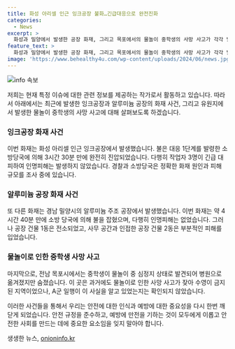 ```yaml
---
title: 화성 아리셀 인근 잉크공장 불화…긴급대응으로 완전진화
categories:
  - News
excerpt: >
  화성과 밀양에서 발생한 공장 화재, 그리고 목포에서의 물놀이 중학생의 사망 사고가 각각 발생했습니다. 화성의 잉크공장과 밀양의 알루미늄 주조 공장에서는 대응 1단계를 발령하며 불을 진화시키며 큰 피해는 없었지만, 사람들의 안전 문제에 대한 우려가 커졌습니다. 또한 목포에서의 물놀이 사고 역시 이유를 규명하는 중요성이 부각되었습니다. 사람들의 안전 문제와 관련된 사건에 대한 조사와 예방책에 대한 관심이 높아지고 있습니다. #공장화재 #물놀이 #사고조사
feature_text: >
  화성과 밀양에서 발생한 공장 화재, 그리고 목포에서의 물놀이 중학생의 사망 사고가 각각 발생했습니다. 화성의 잉크공장과 밀양의 알루미늄 주조 공장에서는 대응 1단계를 발령하며 불을 진화시키며 큰 피해는 없었지만, 사람들의 안전 문제에 대한 우려가 커졌습니다. 또한 목포에서의 물놀이 사고 역시 이유를 규명하는 중요성이 부각되었습니다. 사람들의 안전 문제와 관련된 사건에 대한 조사와 예방책에 대한 관심이 높아지고 있습니다. #공장화재 #물놀이 #사고조사
image: 'https://www.behealthy4u.com/wp-content/uploads/2024/06/news.jpg'
---
```


<p><img src="https://www.behealthy4u.com/wp-content/uploads/2024/06/news.jpg" alt="info 속보" /></p>

<p>저희는 현재 특정 이슈에 대한 관련 정보를 제공하는 작가로서 활동하고 있습니다. 따라서 아래에서는 최근에 발생한 잉크공장과 알루미늄 공장의 화재 사건, 그리고 유원지에서 발생한 물놀이 중학생의 사망 사고에 대해 살펴보도록 하겠습니다.</p>

<h3>잉크공장 화재 사건</h3>

<p>이번 화재는 화성 아리셀 인근 잉크공장에서 발생했습니다. 불은 대응 1단계를 발령한 소방당국에 의해 3시간 30분 만에 완전히 진압되었습니다. 다행히 작업자 3명이 긴급 대피하여 인명피해는 발생하지 않았습니다. 경찰과 소방당국은 정확한 화재 원인과 피해 규모를 조사 중에 있습니다.</p>

<h3>알루미늄 공장 화재 사건</h3>

<p>또 다른 화재는 경남 밀양시의 알루미늄 주조 공장에서 발생했습니다. 이번 화재는 약 4시간 40분 만에 소방 당국에 의해 불을 잡혔으며, 다행히 인명피해는 없었습니다. 그러나 공장 건물 1동은 전소되었고, 사무 공간과 인접한 공장 건물 2동은 부분적인 피해를 입었습니다.</p>

<h3>물놀이로 인한 중학생 사망 사고</h3>

<p>마지막으로, 전남 목포시에서는 중학생이 물놀이 중 심정지 상태로 발견되어 병원으로 옮겨졌지만 숨졌습니다. 이 곳은 과거에도 물놀이로 인한 사망 사고가 잦아 수영이 금지된 지역이었으나, A군 일행이 이 사실을 알고 있었는지는 확인되지 않았습니다.</p>

<p>이러한 사건들을 통해서 우리는 안전에 대한 인식과 예방에 대한 중요성을 다시 한번 깨닫게 되었습니다. 안전 규정을 준수하고, 예방에 만전을 기하는 것이 모두에게 이롭고 안전한 사회를 만드는 데에 중요한 요소임을 잊지 말아야 합니다.</p>
생생한 뉴스, <a href="https://onioninfo.kr" rel="dofollow">onioninfo.kr</a>


